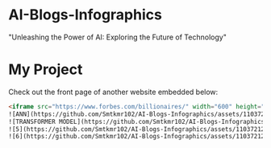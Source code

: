 # AI-Blogs-Infographics
"Unleashing the Power of AI: Exploring the Future of Technology"
# My Project

Check out the front page of another website embedded below:

```html
<iframe src="https://www.forbes.com/billionaires/" width="600" height="400"></iframe>
![ANN](https://github.com/Smtkmr102/AI-Blogs-Infographics/assets/110372120/5d506d82-e81a-40ad-a1ec-c50b35079e52)
![TRANSFORMER MODEL](https://github.com/Smtkmr102/AI-Blogs-Infographics/assets/110372120/e2d282fb-bfec-4b4d-9e03-e53e1c5dbf3d)
![5](https://github.com/Smtkmr102/AI-Blogs-Infographics/assets/110372120/475ec58f-5b6f-4f80-847a-12fbac9d49ad)
![6](https://github.com/Smtkmr102/AI-Blogs-Infographics/assets/110372120/f3fd90ee-9f90-42d4-bf08-3f2c414c2c6a)
